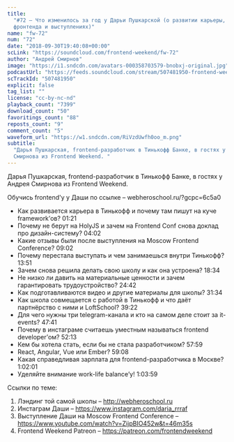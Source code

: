 ```yaml
---
title:
  "#72 – Что изменилось за год у Дарьи Пушкарской (о развитии карьеры, школе
  фронтенда и выступлениях)"
name: "fw-72"
num: "72"
date: "2018-09-30T19:40:08+00:00"
scLink: "https://soundcloud.com/frontend-weekend/fw-72"
author: "Андрей Смирнов"
image: "https://i1.sndcdn.com/avatars-000358703579-bnobxj-original.jpg"
podcastUrl: "https://feeds.soundcloud.com/stream/507481950-frontend-weekend-fw-72.m4a"
scTrackId: "507481950"
explicit: false
tag_list: ""
license: "cc-by-nc-nd"
playback_count: "7399"
download_count: "50"
favoritings_count: "88"
reposts_count: "9"
comment_count: "5"
waveform_url: "https://w1.sndcdn.com/RiVzdUwfh0oo_m.png"
subtitle:
  "Дарья Пушкарская, frontend-разработчик в Тинькофф Банке, в гостях у Андрея
  Смирнова из Frontend Weekend. "
---
```


Дарья Пушкарская, frontend-разработчик в Тинькофф Банке, в гостях у Андрея
Смирнова из Frontend Weekend.

Обучись frontend'у у Даши по ссылке – webheroschool.ru/?gcpc=6c5a0

- Как развивается карьера в Тинькофф и почему там пишут на куче framework’ов?
  <timecode sec="81">01:21</timecode>
- Почему не берут на HolyJS и зачем на Frontend Conf снова доклад про
  дизайн-систему? <timecode sec="242">04:02</timecode>
- Какие отзывы были после выступления на Moscow Frontend Conference?
  <timecode sec="542">09:02</timecode>
- Почему перестала выступать и чем занимаешься внутри Тинькофф?
  <timecode sec="831">13:51</timecode>
- Зачем снова решила делать свою школу и как она устроена?
  <timecode sec="1114">18:34</timecode>
- Не низко ли давить на материальные ценности и зачем гарантировать
  трудоустройство? <timecode sec="1482">24:42</timecode>
- Как подготавливаются видео и другие материалы для школы?
  <timecode sec="1894">31:34</timecode>
- Как школа совмещается с работой в Тинькофф и что даёт партнёрство с ними и
  LoftSchool? <timecode sec="2362">39:22</timecode>
- Для чего нужны три telegram-канала и кто на самом деле стоит за it-events?
  <timecode sec="2861">47:41</timecode>
- Почему в инстаграме считаешь уместным называться frontend developer’ом?
  <timecode sec="3133">52:13</timecode>
- Кем бы хотела стать, если бы не стала разработчиком?
  <timecode sec="3479">57:59</timecode>
- React, Angular, Vue или Ember? <timecode sec="3548">59:08</timecode>
- Какая справедливая зарплата для frontend-разработчика в Москве?
  <timecode sec="3721">1:02:01</timecode>
- Уделяйте внимание work-life balance’у! <timecode sec="3839">1:03:59</timecode>

Ссылки по теме:

1. Лэндинг той самой школы – <http://webheroschool.ru>
2. Инстаграм Даши – <https://www.instagram.com/daria_rrraf>
3. Выступление Даши на Moscow Frontend Conference –
   <https://www.youtube.com/watch?v=ZijpBIO452w&t=46m35s>
4. Frontend Weekend Patreon – <https://patreon.com/frontendweekend>

